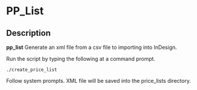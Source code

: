 # PP_List

## Description

**pp_list** Generate an xml file from a csv file to importing into InDesign.

Run the script by typing the following at a command prompt.

    ./create_price_list

Follow system prompts. XML file will be saved into the price_lists directory.